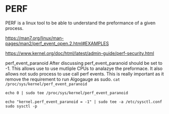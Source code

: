 # PERF

PERF is a linux tool to be able to understand the preformance of a given process. 

https://man7.org/linux/man-pages/man2/perf_event_open.2.html#EXAMPLES


https://www.kernel.org/doc/html/latest/admin-guide/perf-security.html

perf_event_paranoid After discussing perf_event_paranoid should be set to -1. This allows use to use mutliple CPUs to analazye the preformace. It also allows not sudo process to use call perf events. This is really important as it remove the requirement to run Algogauge as sudo. 
`cat /proc/sys/kernel/perf_event_paranoid`

`echo 0 | sudo tee /proc/sys/kernel/perf_event_paranoid`

`echo "kernel.perf_event_paranoid = -1" | sudo tee -a /etc/sysctl.conf`
`sudo sysctl -p`

